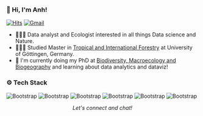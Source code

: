 <!-- Bio -->

### 👋 Hi, I'm Anh!

[![Hits](https://hits.seeyoufarm.com/api/count/incr/badge.svg?url=https%3A%2F%2Fgithub.com%2Fhejazizo%2Fhejazizo&count_bg=%2379C83D&title_bg=%23555555&icon=&icon_color=%23E7E7E7&title=Profile+Views&edge_flat=false)](https://hits.seeyoufarm.com) 
[![Gmail](https://img.shields.io/badge/-Gmail-c14438?style=flat&logo=Gmail&logoColor=white)](mailto:duc-anh.le@forst.uni-goettingen.de)

- 👩🏻‍💻 Data analyst and Ecologist interested in all things Data science and Nature.
- 👩🏻‍🎓 Studied Master in [Tropical and International Forestry](https://www.uni-goettingen.de/en/616875.html) at University of Göttingen, Germany.
- 💭 I'm currently doing my PhD at [Biodiversity, Macroecology and Biogeography](https://www.uni-goettingen.de/en/128741.html) and learning about data analytics and dataviz!

### ⚙️ Tech Stack

![Bootstrap](https://img.shields.io/badge/-R-05122A?style=plastic&logo=R&color=8c3939) ![Bootstrap](https://img.shields.io/badge/-Python-05122A?style=plastic&logo=Python&color=8c3939) ![Bootstrap](https://img.shields.io/badge/-MySQL-05122A?style=plastic&logo=MySQL&color=8c3939) ![Bootstrap](https://img.shields.io/badge/-Visual%20Studio%20Code-05122A?style=plastic&logo=Visual-Studio-Code&color=8c3939) ![Bootstrap](https://img.shields.io/badge/-HTML5-05122A?style=plastic&logo=HTML5&color=8c3939) ![Bootstrap](https://img.shields.io/badge/-CSS-05122A?style=flat-square&logo=CSS&color=8c3939)

<p align="center">
  <i>Let's connect and chat!</i>
</p>
